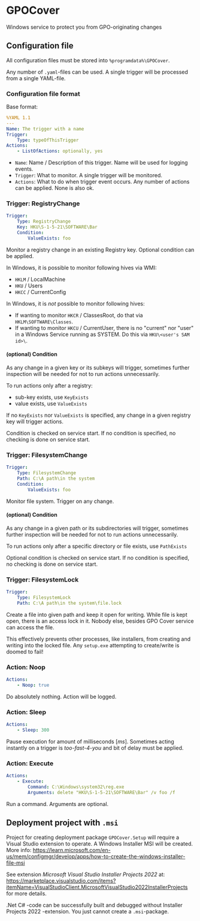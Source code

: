 # GPOCover
Windows service to protect you from GPO-originating changes

## Configuration file
All configuration files must be stored into `%programdata%\GPOCover`.

Any number of `.yaml`-files can be used. A single trigger will be processed from a single YAML-file.

### Configuration file format
Base format:
```yaml
%YAML 1.1
---
Name: The trigger with a name
Trigger:
    Type: typeOfThisTrigger
Actions:
    - ListOfActions: optionally, yes
```

* `Name`: Name / Description of this trigger. Name will be used for logging events.
* `Trigger`: What to monitor. A single trigger will be monitored.
* `Actions`: What to do when trigger event occurs. Any number of actions can be applied. None is also ok.

### Trigger: RegistryChange
```yaml
Trigger:
    Type: RegistryChange
    Key: HKU\S-1-5-21\SOFTWARE\Bar
    Condition:
        ValueExists: foo
```

Monitor a registry change in an existing Registry key. Optional condition can be applied.

In Windows, it is possible to monitor following hives via WMI:
* `HKLM` / LocalMachine
* `HKU` / Users
* `HKCC` / CurrentConfig

In Windows, it is *not* possible to monitor following hives:
* If wanting to monitor `HKCR` / ClassesRoot, do that via `HKLM\SOFTWARE\Classes`.
* If wanting to monitor `HKCU` / CurrentUser, there is no "current" nor "user" in a Windows Service running as SYSTEM.
  Do this via `HKU\<user's SAM id>\`.

#### (optional) Condition
As any change in a given key or its subkeys will trigger, sometimes further inspection will be needed for not to run actions unnecessarily.

To run actions only after a registry:
* sub-key exists, use `KeyExists`
* value exists, use `ValueExists`

If no `KeyExists` nor `ValueExists` is specified, any change in a given registry key will trigger actions.

Condition is checked on service start. If no condition is specified, no checking is done on service start.

### Trigger: FilesystemChange
```yaml
Trigger:
    Type: FilesystemChange
    Path: C:\A path\in the system
    Condition:
        ValueExists: foo
```

Monitor file system. Trigger on any change.

#### (optional) Condition
As any change in a given path or its subdirectories will trigger, sometimes further inspection will be needed for not to run actions unnecessarily.

To run actions only after a specific directory or file exists, use `PathExists`

Optional condition is checked on service start. If no condition is specified, no checking is done on service start.

### Trigger: FilesystemLock
```yaml
Trigger:
    Type: FilesystemLock
    Path: C:\A path\in the system\file.lock
```

Create a file into given path and keep it open for writing. While file is kept open, there is an access lock in it.
Nobody else, besides GPO Cover service can access the file.

This effectively prevents other processes, like installers, from creating and writing into the locked file.
Any `setup.exe` attempting to create/write is doomed to fail!

### Action: Noop
```yaml
Actions:
    - Noop: true
```

Do absolutely nothing. Action will be logged.

### Action: Sleep
```yaml
Actions:
    - Sleep: 300
```

Pause execution for amount of milliseconds [*ms*]. Sometimes acting instantly on a trigger is *too-fast-4-you* and bit of delay must be applied.

### Action: Execute
```yaml
Actions:
    - Execute:
        Command: C:\Windows\system32\reg.exe
        Arguments: delete "HKU\S-1-5-21\SOFTWARE\Bar" /v foo /f
```

Run a command. Arguments are optional.

## Deployment project with `.msi`
Project for creating deployment package `GPOCover.Setup` will require a Visual Studio extension to operate.
A Windows Installer MSI will be created. More info: https://learn.microsoft.com/en-us/mem/configmgr/develop/apps/how-to-create-the-windows-installer-file-msi

See extension *Microsoft Visual Studio Installer Projects 2022* at: https://marketplace.visualstudio.com/items?itemName=VisualStudioClient.MicrosoftVisualStudio2022InstallerProjects
for more details.

.Net C# -code can be successfully built and debugged without Installer Projects 2022 -extension.
You just cannot create a `.msi`-package.
